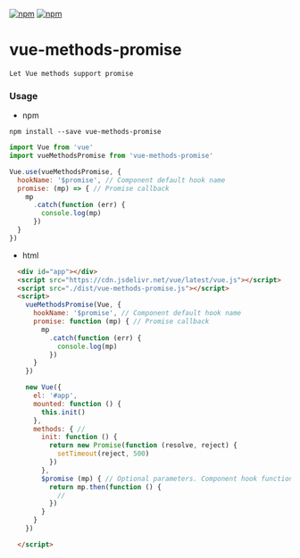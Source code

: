   [![npm](https://img.shields.io/npm/v/vue-methods-promise.svg?style=flat-square)](https://www.npmjs.com/package/vue-methods-promise) [![npm](https://img.shields.io/npm/dt/vue-methods-promise.svg?style=flat-square)](https://www.npmjs.com/package/vue-methods-promise)
# vue-methods-promise
```
Let Vue methods support promise
```

### Usage
- npm
```
npm install --save vue-methods-promise
```
```javascript
import Vue from 'vue'
import vueMethodsPromise from 'vue-methods-promise'

Vue.use(vueMethodsPromise, {
  hookName: '$promise', // Component default hook name
  promise: (mp) => { // Promise callback
    mp
      .catch(function (err) {
        console.log(mp)
      })
  }
})
```
-  html
```html
  <div id="app"></div>
  <script src="https://cdn.jsdelivr.net/vue/latest/vue.js"></script>
  <script src="./dist/vue-methods-promise.js"></script>
  <script>
    vueMethodsPromise(Vue, {
      hookName: '$promise', // Component default hook name
      promise: function (mp) { // Promise callback
        mp
          .catch(function (err) {
            console.log(mp)
          })
      }
    })

    new Vue({
      el: '#app',
      mounted: function () {
        this.init()
      },
      methods: { // 
        init: function () {
          return new Promise(function (resolve, reject) {
            setTimeout(reject, 500)
          })
        },
        $promise (mp) { // Optional parameters. Component hook function
          return mp.then(function () {
            // 
          })
        }
      }
    })

  </script>
```
